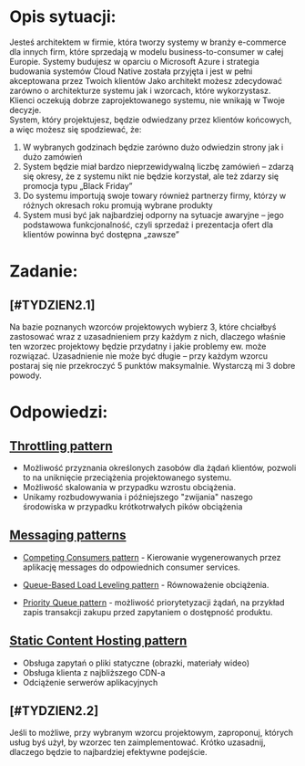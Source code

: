 # Opis sytuacji:
Jesteś architektem w firmie, która tworzy systemy w branży e-commerce dla innych firm, które sprzedają w modelu business-to-consumer w całej Europie. Systemy budujesz w oparciu o Microsoft Azure i strategia budowania systemów Cloud Native została przyjęta i jest w pełni akceptowana przez Twoich klientów
Jako architekt możesz zdecydować zarówno o architekturze systemu jak i wzorcach, które wykorzystasz. Klienci oczekują dobrze zaprojektowanego systemu, nie wnikają w Twoje decyzje.  
System, który projektujesz, będzie odwiedzany przez klientów końcowych, a więc możesz się spodziewać, że:
1) W wybranych godzinach będzie zarówno dużo odwiedzin strony jak i dużo zamówień
2) System będzie miał bardzo nieprzewidywalną liczbę zamówień – zdarzą się okresy, że z systemu nikt nie będzie korzystał, ale też zdarzy się promocja typu „Black Friday”
3) Do systemu importują swoje towary również partnerzy firmy, którzy w różnych okresach roku promują wybrane produkty
4) System musi być jak najbardziej odporny na sytuacje awaryjne – jego podstawowa funkcjonalność, czyli sprzedaż i prezentacja ofert dla klientów powinna być dostępna „zawsze”

# Zadanie:
## [#TYDZIEN2.1]
Na bazie poznanych wzorców projektowych wybierz 3, które chciałbyś zastosować wraz z uzasadnieniem przy każdym z nich, dlaczego właśnie ten wzorzec projektowy będzie przydatny i jakie problemy ew. może rozwiązać. Uzasadnienie nie może być długie – przy każdym wzorcu postaraj się nie przekroczyć 5 punktów maksymalnie. Wystarczą mi 3 dobre powody.

# Odpowiedzi:

## [Throttling pattern](https://docs.microsoft.com/pl-pl/azure/architecture/patterns/throttling)

- Możliwość przyznania określonych zasobów dla żądań klientów, pozwoli to na uniknięcie przeciążenia projektowanego systemu.
- Możliwość skalowania w przypadku wzrostu obciążenia.
- Unikamy rozbudowywania i późniejszego "zwijania" naszego środowiska w przypadku krótkotrwałych pików obciążenia

## [Messaging patterns](https://docs.microsoft.com/en-us/azure/architecture/patterns/category/messaging)

- [Competing Consumers pattern](https://docs.microsoft.com/en-us/azure/architecture/patterns/competing-consumers) - Kierowanie wygenerowanych przez aplikację messages do odpowiednich consumer services.
- [Queue-Based Load Leveling pattern](https://docs.microsoft.com/en-us/azure/architecture/patterns/queue-based-load-leveling) - Równoważenie obciążenia.

- [Priority Queue pattern](https://docs.microsoft.com/en-us/azure/architecture/patterns/priority-queue) - możliwość priorytetyzacji żądań, na przykład zapis transakcji zakupu przed zapytaniem o dostępność produktu.

## [Static Content Hosting pattern](https://docs.microsoft.com/pl-pl/azure/architecture/patterns/static-content-hosting)
- Obsługa zapytań o pliki statyczne (obrazki, materiały wideo)
- Obsługa klienta z najbliższego CDN-a
- Odciążenie serwerów aplikacyjnych


## [#TYDZIEN2.2]
Jeśli to możliwe, przy wybranym wzorcu projektowym, zaproponuj, których usług byś użył, by wzorzec ten zaimplementować. Krótko uzasadnij, dlaczego będzie to najbardziej efektywne podejście.
